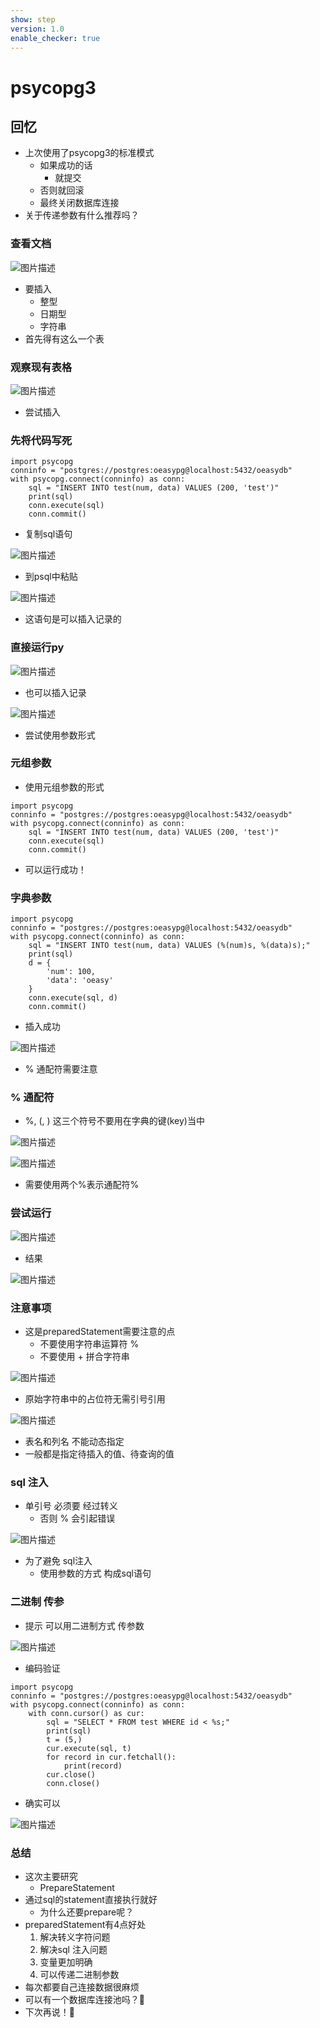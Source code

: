 ```yaml
---
show: step
version: 1.0
enable_checker: true
---
```


# psycopg3

## 回忆

- 上次使用了psycopg3的标准模式
	- 如果成功的话
		- 就提交
	- 否则就回滚
	- 最终关闭数据库连接
- 关于传递参数有什么推荐吗？

### 查看文档

![图片描述](https://doc.shiyanlou.com/courses/uid1190679-20221230-1672368143232)

- 要插入
	- 整型
	- 日期型
	- 字符串
- 首先得有这么一个表

### 观察现有表格

![图片描述](https://doc.shiyanlou.com/courses/uid1190679-20230203-1675427220613)

- 尝试插入

### 先将代码写死

```
import psycopg
conninfo = "postgres://postgres:oeasypg@localhost:5432/oeasydb"
with psycopg.connect(conninfo) as conn:
    sql = "INSERT INTO test(num, data) VALUES (200, 'test')"
    print(sql)
    conn.execute(sql)
    conn.commit()
```

- 复制sql语句

![图片描述](https://doc.shiyanlou.com/courses/uid1190679-20230203-1675427555016)

- 到psql中粘贴

![图片描述](https://doc.shiyanlou.com/courses/uid1190679-20230203-1675427632352)

- 这语句是可以插入记录的

### 直接运行py

![图片描述](https://doc.shiyanlou.com/courses/uid1190679-20221230-1672369958864)

- 也可以插入记录

![图片描述](https://doc.shiyanlou.com/courses/uid1190679-20221230-1672370094648)

- 尝试使用参数形式

### 元组参数

- 使用元组参数的形式

```
import psycopg
conninfo = "postgres://postgres:oeasypg@localhost:5432/oeasydb"
with psycopg.connect(conninfo) as conn:
    sql = "INSERT INTO test(num, data) VALUES (200, 'test')"
    conn.execute(sql)
    conn.commit()
```

- 可以运行成功！

### 字典参数

```
import psycopg
conninfo = "postgres://postgres:oeasypg@localhost:5432/oeasydb"
with psycopg.connect(conninfo) as conn:
    sql = "INSERT INTO test(num, data) VALUES (%(num)s, %(data)s);"
    print(sql)
    d = {
        'num': 100,
        'data': 'oeasy'
    }
    conn.execute(sql, d)
    conn.commit()
```

- 插入成功

![图片描述](https://doc.shiyanlou.com/courses/uid1190679-20230203-1675428168220)

- % 通配符需要注意

### % 通配符

- %, (, ) 这三个符号不要用在字典的键(key)当中

![图片描述](https://doc.shiyanlou.com/courses/uid1190679-20221230-1672371963702)

![图片描述](https://doc.shiyanlou.com/courses/uid1190679-20221230-1672373189701)

- 需要使用两个%表示通配符%

### 尝试运行

![图片描述](https://doc.shiyanlou.com/courses/uid1190679-20221230-1672373997053)

- 结果

![图片描述](https://doc.shiyanlou.com/courses/uid1190679-20221230-1672374019300)

### 注意事项

- 这是preparedStatement需要注意的点
	- 不要使用字符串运算符 %
	- 不要使用 + 拼合字符串

![图片描述](https://doc.shiyanlou.com/courses/uid1190679-20221230-1672402911581)

- 原始字符串中的占位符无需引号引用

![图片描述](https://doc.shiyanlou.com/courses/uid1190679-20221230-1672403217660)

- 表名和列名 不能动态指定
- 一般都是指定待插入的值、待查询的值

### sql 注入

- 单引号 必须要 经过转义
	- 否则 % 会引起错误

![图片描述](https://doc.shiyanlou.com/courses/uid1190679-20221230-1672403504911)

- 为了避免 sql注入
	- 使用参数的方式 构成sql语句

### 二进制 传参

- 提示 可以用二进制方式 传参数

![图片描述](https://doc.shiyanlou.com/courses/uid1190679-20221230-1672404189334)

- 编码验证

```
import psycopg
conninfo = "postgres://postgres:oeasypg@localhost:5432/oeasydb"
with psycopg.connect(conninfo) as conn:
    with conn.cursor() as cur:
        sql = "SELECT * FROM test WHERE id < %s;"
        print(sql)
        t = (5,)
        cur.execute(sql, t)
        for record in cur.fetchall():
            print(record)
        cur.close()
        conn.close()
```

- 确实可以

![图片描述](https://doc.shiyanlou.com/courses/uid1190679-20230203-1675428898447)

### 总结
- 这次主要研究
	- PrepareStatement
- 通过sql的statement直接执行就好
	- 为什么还要prepare呢？
- preparedStatement有4点好处
	1. 解决转义字符问题
	2. 解决sql 注入问题
	3. 变量更加明确
	4. 可以传递二进制参数
- 每次都要自己连接数据很麻烦
- 可以有一个数据库连接池吗？🤔
- 下次再说！👋